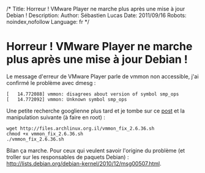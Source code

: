 /*
Title: Horreur ! VMware Player ne marche plus après une mise à jour Debian !
Description: 
Author: Sébastien Lucas
Date: 2011/09/16
Robots: noindex,nofollow
Language: fr
*/
# Horreur ! VMware Player ne marche plus après une mise à jour Debian !

Le message d'erreur de VMware Player parle de vmmon non accessible, j'ai confirmé le problème avec dmesg :
```
[   14.772088] vmmon: disagrees about version of symbol smp_ops
[   14.772092] vmmon: Unknown symbol smp_ops
```
Une petite recherche googlienne plus tard et je tombe sur ce [post](http://valiev.blogspot.com/2010_12_01_archive.html) et la manipulation suivante (à faire en root) :
```
wget http://files.archlinux.org.il/vmmon_fix_2.6.36.sh
chmod +x vmmon_fix_2.6.36.sh
./vmmon_fix_2.6.36.sh
```
Bilan ça marche. Pour ceux qui veulent savoir l'origine du problème (et troller sur les responsables de paquets Debian) : http://lists.debian.org/debian-kernel/2010/12/msg00507.html.






